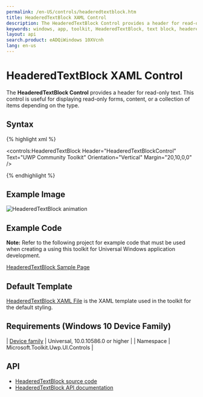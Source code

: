 ```yaml
---
permalink: /en-US/controls/headeredtextblock.htm
title: HeaderedTextBlock XAML Control
description: The HeaderedTextBlock Control provides a header for read-only text, displays forms, content and various item collections
keywords: windows, app, toolkit, HeaderedTextBlock, text block, headered, XAML, XAML Control, HeaderedText, UWP
layout: api
search.product: eADQiWindows 10XVcnh
lang: en-us
---
```


# HeaderedTextBlock XAML Control

The **HeaderedTextBlock Control** provides a header for read-only text. This control is useful for displaying read-only forms, content, or a collection of items depending on the type. 

## Syntax

{% highlight xml %}

<controls:HeaderedTextBlock Header="HeaderedTextBlockControl" 
           Text="UWP Community Toolkit" 
           Orientation="Vertical"
		   Margin="20,10,0,0" />  

{% endhighlight %}

## Example Image

![HeaderedTextBlock animation]({{site.baseurl}}/resources/images/Controls-HeaderedTextBlock.png "HeaderedTextBlock")

## Example Code

**Note:** Refer to the following project for example code that must be used when creating a using this toolkit for Universal Windows application development.

[HeaderedTextBlock Sample Page](https://github.com/Microsoft/UWPCommunityToolkit/tree/master/Microsoft.Toolkit.Uwp.SampleApp/SamplePages/HeaderedTextBlock)

## Default Template

[HeaderedTextBlock XAML File](https://github.com/Microsoft/UWPCommunityToolkit/blob/master/Microsoft.Toolkit.Uwp.UI.Controls/HeaderedTextBlock/HeaderedTextBlock.xaml) is the XAML template used in the toolkit for the default styling.

## Requirements (Windows 10 Device Family)

| [Device family](http://go.microsoft.com/fwlink/p/?LinkID=526370) | Universal, 10.0.10586.0 or higher |
| Namespace | Microsoft.Toolkit.Uwp.UI.Controls |

## API

* [HeaderedTextBlock source code](https://github.com/Microsoft/UWPCommunityToolkit/tree/master/Microsoft.Toolkit.Uwp.UI.Controls/HeaderedTextBlock)
* [HeaderedTextBlock API documentation]({{site.baseurl}}/{{page.lang}}/api/Microsoft_Toolkit_Uwp_UI_Controls_HeaderedTextBlock.htm)

